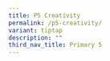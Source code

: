 ```yaml
---
title: P5 Creativity
permalink: /p5-creativity/
variant: tiptap
description: ""
third_nav_title: Primary 5
---
```

